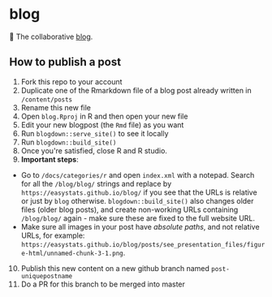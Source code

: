 # blog
:mega: The collaborative [blog](https://easystats.github.io/blog/).



## How to publish a post

1. Fork this repo to your account
2. Duplicate one of the Rmarkdown file of a blog post already written in `/content/posts`
3. Rename this new file
4. Open `blog.Rproj` in R and then open your new file
5. Edit your new blogpost (the `Rmd` file) as you want
6. Run `blogdown::serve_site()` to see it locally
7. Run `blogdown::build_site()`
8. Once  you're satisfied, close R and R studio.
9. **Important steps**:
  - Go to `/docs/categories/r` and open `index.xml` with a notepad. Search for all the `/blog/blog/` strings and replace by `https://easystats.github.io/blog/` if you see that the URLs is relative or just by `blog` otherwise. `blogdown::build_site()` also changes older files (older blog posts), and create non-working URLs containing `/blog/blog/` again - make sure these are fixed to the full website URL.
  - Make sure all images in your post have _absolute paths_, and not relative URLs, for example: `https://easystats.github.io/blog/posts/see_presentation_files/figure-html/unnamed-chunk-3-1.png`.
10. Publish this new content on a new github branch named `post-uniquepostname`
11. Do a PR for this branch to be merged into master
